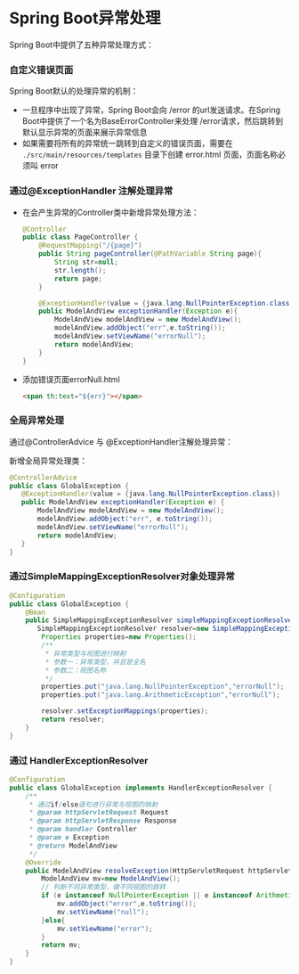# Spring Boot异常处理

Spring Boot中提供了五种异常处理方式：

### 自定义错误页面

Spring Boot默认的处理异常的机制：

- 一旦程序中出现了异常，Spring Boot会向 /error 的url发送请求。在Spring Boot中提供了一个名为BaseErrorController来处理 /error请求，然后跳转到默认显示异常的页面来展示异常信息
- 如果需要将所有的异常统一跳转到自定义的错误页面，需要在 `./src/main/resources/templates` 目录下创建 error.html 页面，页面名称必须叫 error

### 通过@ExceptionHandler 注解处理异常

- 在会产生异常的Controller类中新增异常处理方法：

  ```java
  @Controller
  public class PageController {
      @RequestMapping("/{page}")
      public String pageController(@PathVariable String page){
          String str=null;
          str.length();
          return page;
      }
  
      @ExceptionHandler(value = {java.lang.NullPointerException.class})
      public ModelAndView exceptionHandler(Exception e){
          ModelAndView modelAndView = new ModelAndView();
          modelAndView.addObject("err",e.toString());
          modelAndView.setViewName("errorNull");
          return modelAndView;
      }
  }
  ```

- 添加错误页面errorNull.html

  ```html
  <span th:text="${err}"></span>
  ```

### 全局异常处理

通过@ControllerAdvice 与 @ExceptionHandler注解处理异常：

新增全局异常处理类：

 ```java
@ControllerAdvice
public class GlobalException {
    @ExceptionHandler(value = {java.lang.NullPointerException.class})
    public ModelAndView exceptionHandler(Exception e) {
        ModelAndView modelAndView = new ModelAndView();
        modelAndView.addObject("err", e.toString());
        modelAndView.setViewName("errorNull");
        return modelAndView;
    }
}
 ```

### 通过SimpleMappingExceptionResolver对象处理异常

```java
@Configuration
public class GlobalException {
    @Bean
    public SimpleMappingExceptionResolver simpleMappingExceptionResolver(){
       SimpleMappingExceptionResolver resolver=new SimpleMappingExceptionResolver();
        Properties properties=new Properties();
        /**
         * 异常类型与视图进行映射
         * 参数一：异常类型，并且是全名
         * 参数二：视图名称
         */
        properties.put("java.lang.NullPointerException","errorNull");
        properties.put("java.lang.ArithmeticException","errorNull");

        resolver.setExceptionMappings(properties);
        return resolver;
    }
}
```

### 通过 HandlerExceptionResolver

```java
@Configuration
public class GlobalException implements HandlerExceptionResolver {
    /**
     * 通过if/else语句进行异常与视图的映射
     * @param httpServletRequest Request
     * @param httpServletResponse Response
     * @param handler Controller
     * @param e Exception
     * @return ModelAndView
     */
    @Override
    public ModelAndView resolveException(HttpServletRequest httpServletRequest, HttpServletResponse httpServletResponse, Object handler, Exception e) {
        ModelAndView mv=new ModelAndView();
        // 判断不同异常类型，做不同视图的跳转
        if (e instanceof NullPointerException || e instanceof ArithmeticException){
            mv.addObject("error",e.toString());
            mv.setViewName("null");
        }else{
            mv.setViewName("error");
        }
        return mv;
    }
}
```

